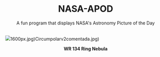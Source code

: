 <div align="center">
  <h1>
    NASA-APOD
  </h1>
</div>
  
<div align="center">
  A fun program that displays NASA's Astronomy Picture of the Day
</div>

<br>

![](https://apod.nasa.gov/apod/image/2305/WR134SHO.jpg)1600px.jpg)Circumpolarv2comentada.jpg)

<p align = "center">
  <b>WR 134 Ring Nebula</b>
</p>
